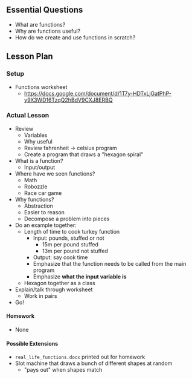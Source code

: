 ## Essential Questions

- What are functions?
- Why are functions useful?
- How do we create and use functions in scratch?

## Lesson Plan

### Setup

- Functions worksheet
    - https://docs.google.com/document/d/1T7y-HDTxLjGatPhP-y9X3WD16TzqQ2hBdV9CXJ8ERBQ

### Actual Lesson

- Review
    - Variables
    - Why useful
    - Review fahrenheit -> celsius program
    - Create a program that draws a "hexagon spiral"
- What is a function?
    - Input/output
- Where have we seen functions?
    - Math
    - Robozzle
    - Race car game
- Why functions?
    - Abstraction
    - Easier to reason
    - Decompose a problem into pieces
- Do an example together:
    - Length of time to cook turkey function
        - Input: pounds, stuffed or not
            - 15m per pound stuffed
            - 13m per pound not stuffed
        - Output: say cook time
        - Emphasize that the function needs to be called from the main program
        - Emphasize **what the input variable is**
    - Hexagon together as a class
- Explain/talk through worksheet
    - Work in pairs
- Go!

#### Homework

- None

#### Possible Extensions

- `real_life_functions.docx` printed out for homework
- Slot machine that draws a bunch of different shapes at random
    - "pays out" when shapes match
